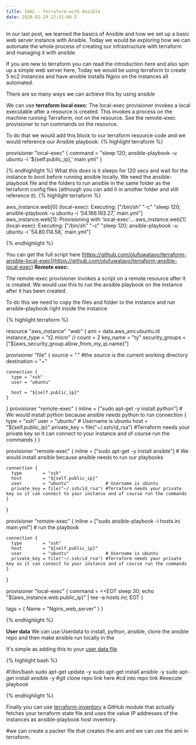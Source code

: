 ```yaml
---
title: IAAC - Terraform with Ansible
date: 2020-02-29 22:52:00 Z
---
```


In our last post, we learned the basics of Ansible and how we set up a basic web server instance with Ansible. Today we would be exploring how we can automate the whole process of creating our infrastructure with terraform and managing it with ansible.

If you are new to terraform you can read the introduction here and also spin up a simple web server here, Today we would be using terraform to create 5 ec2 instances and have ansible installs Nginx on the instances all automated.

There are so many ways we can achieve this by using ansible

We can use **terraform local exec**:
The local-exec provisioner invokes a local executable after a resource is created. This invokes a process on the machine running Terraform, not on the resource. See the remote-exec provisioner to run commands on the resource.


To do that we would add this block to our terraform resource code and we would reference our Ansible playbook.
{% highlight terraform %}

  provisioner "local-exec" {
    command = "sleep 120; ansible-playbook -u ubuntu -i '${self.public_ip},' main.yml"
  }

{% endhighlight %}
What this does is it sleeps for 120 secs and wait for the instance to boot before running ansible locally. We need the ansible-playbook file and the folders to run ansible in the same folder as the terraform config files (although you can add it in another folder and still reference it). 
{% highlight terraform %}

aws_instance.web[0] (local-exec): Executing: ["/bin/sh" "-c" "sleep 120; ansible-playbook -u ubuntu -i '54.166.193.27,' main.yml"]
aws_instance.web[1]: Provisioning with 'local-exec'...
aws_instance.web[1] (local-exec): Executing: ["/bin/sh" "-c" "sleep 120; ansible-playbook -u ubuntu -i '54.80.114.58,' main.yml"]

{% endhighlight %}

You can get the full script here [https://github.com/olufuwatayo/terraform-ansible-local-exec](https://github.com/olufuwatayo/terraform-ansible-local-exec)
**Remote exec:**

The remote-exec provisioner invokes a script on a remote resource after it is created. We would use this to run the ansible playbook on the instance after it has been created. 


To do this we need to copy the files and folder to the instance and run ansible-playbook right inside the instance 

{% highlight terraform %}

resource "aws_instance" "web" {
  ami           = data.aws_ami.ubuntu.id
  instance_type = "t2.micro"
  // count = 2
  key_name        = "ty"
  security_groups = ["${aws_security_group.allow_from_my_ip.name}"]


  provisioner "file" {
    source      = "." #the source is the current working directory
    destination = "~"

    connection {
      type = "ssh"
      user = "ubuntu"

      host = "${self.public_ip}"
    }
  }
  provisioner "remote-exec" {
    inline = ["sudo apt-get -y install python"] # We would install python because ansible needs python to run
    connection {
      type        = "ssh"
      user        = "ubuntu" # Username is ubuntu 
      host        = "${self.public_ip}"
      private_key = file("~/.ssh/id_rsa") #Terraform needs your private key so it can connect to your instance and of course run the commands
    }
  }


  provisioner "remote-exec" {
    inline = ["sudo apt-get -y install ansible"] # We would install ansible because ansible needs to run our playbooks

    connection {
      type        = "ssh"
      host        = "${self.public_ip}"
      user        = "ubuntu"              # Username is ubuntu 
      private_key = file("~/.ssh/id_rsa") #Terraform needs your private key so it can connect to your instance and of course run the commands
    }
  }


  provisioner "remote-exec" {
    inline = ["sudo ansible-playbook -i hosts.ini main.yml"] # run the playbook

    connection {
      type        = "ssh"
      host        = "${self.public_ip}"
      user        = "ubuntu"              # Username is ubuntu 
      private_key = file("~/.ssh/id_rsa") #Terraform needs your private key so it can connect to your instance and of course run the commands
    }
  }

  provisioner "local-exec" {
    command = <<EOT
      sleep 30;
	  echo "${aws_instance.web.public_ip}" | tee -a hosts.ini;
    EOT
  }

  tags = {
    Name = "Nginx_web_server"
  }
}

{% endhighlight %}

**User data** We can use Userdata  to install, python, ansible, clone the ansible repo and then make ansible run locally in the 

It's simple as adding this to your [user data file ](https://github.com/olufuwatayo/terraform-aws-ec2-nginx/blob/master/myuserdata.tpl)

{% highlight bash %}

#!/bin/bash
sudo apt-get update -y
sudo apt-get install ansible -y
sudo apt-get install ansible -y 
#git clone repo link here
#cd into repo link
#execute playbook 

{% endhighlight %}


Finally you can use [terraform-inventory](https://github.com/adammck/terraform-inventory) a GitHub module that actually fetches your terraform state file and uses the value IP addresses of the instances as ansible-playbook host inventory.   

#we can create a packer file that creates the ami and we can use the ami in terraform.